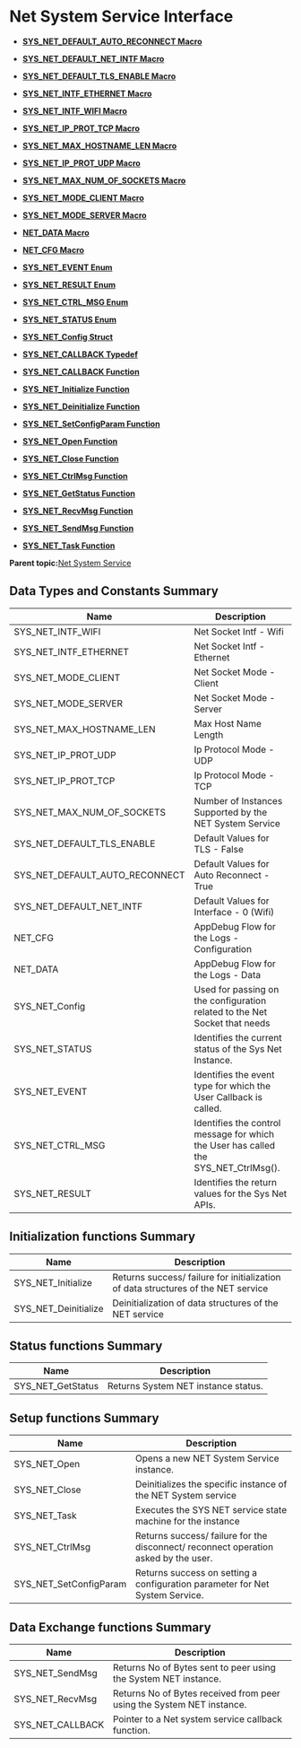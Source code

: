 # Net System Service Interface

-   **[SYS\_NET\_DEFAULT\_AUTO\_RECONNECT Macro](GUID-9F5B3013-33E1-4917-920A-F0F8FD1D704E.md)**  

-   **[SYS\_NET\_DEFAULT\_NET\_INTF Macro](GUID-AFAB4E7D-CACF-4851-B9F6-B963450DB193.md)**  

-   **[SYS\_NET\_DEFAULT\_TLS\_ENABLE Macro](GUID-E5040CD9-28E3-4862-8A70-81C548C31901.md)**  

-   **[SYS\_NET\_INTF\_ETHERNET Macro](GUID-CBCB9481-CA72-4E90-A4FE-6243DAB9057B.md)**  

-   **[SYS\_NET\_INTF\_WIFI Macro](GUID-E8248C48-3802-4362-A1F6-80CD79C20956.md)**  

-   **[SYS\_NET\_IP\_PROT\_TCP Macro](GUID-34AA46D6-A6BB-459C-95C5-4D4C733D21AC.md)**  

-   **[SYS\_NET\_MAX\_HOSTNAME\_LEN Macro](GUID-560DA0FB-8CF0-4EAB-A5D4-7641AE5FFBF3.md)**  

-   **[SYS\_NET\_IP\_PROT\_UDP Macro](GUID-87D2FD77-3A00-47BA-9CCD-8FB708F03EA4.md)**  

-   **[SYS\_NET\_MAX\_NUM\_OF\_SOCKETS Macro](GUID-BE525C46-F3B6-45A6-AFB0-BB23EFAB4208.md)**  

-   **[SYS\_NET\_MODE\_CLIENT Macro](GUID-7EA384CB-36B6-4064-AC58-CC582F611968.md)**  

-   **[SYS\_NET\_MODE\_SERVER Macro](GUID-21594EF4-8CE1-4BFA-B2C3-CA15EF80D761.md)**  

-   **[NET\_DATA Macro](GUID-D2624727-1BC0-4511-BB6C-35D027018A24.md)**  

-   **[NET\_CFG Macro](GUID-2D68F47B-8E2E-4F12-B126-AB828481897D.md)**  

-   **[SYS\_NET\_EVENT Enum](GUID-D3EC049D-63E2-4FC1-8A1A-7A4323878851.md)**  

-   **[SYS\_NET\_RESULT Enum](GUID-26537238-7459-436C-88BF-A506A0EC46B0.md)**  

-   **[SYS\_NET\_CTRL\_MSG Enum](GUID-007A2A1C-CCE4-44C0-A735-2591D764708D.md)**  

-   **[SYS\_NET\_STATUS Enum](GUID-30A62A7C-8781-4779-A4F3-F1D5BC265D51.md)**  

-   **[SYS\_NET\_Config Struct](GUID-77D07DB9-DDA3-416C-B107-9B5789336162.md)**  

-   **[SYS\_NET\_CALLBACK Typedef](GUID-6D0974F9-BDE5-4905-BC62-CFA6733A675A.md)**  

-   **[SYS\_NET\_CALLBACK Function](GUID-95DB52B3-F70E-435B-96C6-96BB819004F7.md)**  

-   **[SYS\_NET\_Initialize Function](GUID-2C74519E-9B7A-45F9-B042-119754809978.md)**  

-   **[SYS\_NET\_Deinitialize Function](GUID-DF9EDA3A-3278-4F8C-9FF8-F392E49360DE.md)**  

-   **[SYS\_NET\_SetConfigParam Function](GUID-1910387B-8C3A-4408-9D3D-7ABDC2A90E99.md)**  

-   **[SYS\_NET\_Open Function](GUID-9B0C8D64-9CC9-41EB-A114-321B1DECE901.md)**  

-   **[SYS\_NET\_Close Function](GUID-16745EB6-5053-46F3-A8B2-3A1EEEB70BCA.md)**  

-   **[SYS\_NET\_CtrlMsg Function](GUID-2A33E6A9-B6CC-42BC-AD7D-EDE218C1AD45.md)**  

-   **[SYS\_NET\_GetStatus Function](GUID-20880B8D-6815-43DC-BCC6-8C29E1C1AE5A.md)**  

-   **[SYS\_NET\_RecvMsg Function](GUID-CD8600B6-BDA0-4A35-AB3D-BF74C4540A2B.md)**  

-   **[SYS\_NET\_SendMsg Function](GUID-F55CC6FB-EF86-4353-9A2F-C56DD3EA2ED2.md)**  

-   **[SYS\_NET\_Task Function](GUID-335E6EC1-1976-4BDE-BC58-99C64AA570D2.md)**  


**Parent topic:**[Net System Service](GUID-F15AF9B8-740F-41C4-BFC2-850D793F858B.md)

## Data Types and Constants Summary

|Name|Description|
|----|-----------|
|SYS\_NET\_INTF\_WIFI|Net Socket Intf - Wifi|
|SYS\_NET\_INTF\_ETHERNET|Net Socket Intf - Ethernet|
|SYS\_NET\_MODE\_CLIENT|Net Socket Mode - Client|
|SYS\_NET\_MODE\_SERVER|Net Socket Mode - Server|
|SYS\_NET\_MAX\_HOSTNAME\_LEN|Max Host Name Length|
|SYS\_NET\_IP\_PROT\_UDP|Ip Protocol Mode - UDP|
|SYS\_NET\_IP\_PROT\_TCP|Ip Protocol Mode - TCP|
|SYS\_NET\_MAX\_NUM\_OF\_SOCKETS|Number of Instances Supported by the NET System Service|
|SYS\_NET\_DEFAULT\_TLS\_ENABLE|Default Values for TLS - False|
|SYS\_NET\_DEFAULT\_AUTO\_RECONNECT|Default Values for Auto Reconnect - True|
|SYS\_NET\_DEFAULT\_NET\_INTF|Default Values for Interface - 0 \(Wifi\)|
|NET\_CFG|AppDebug Flow for the Logs - Configuration|
|NET\_DATA|AppDebug Flow for the Logs - Data|
|SYS\_NET\_Config|Used for passing on the configuration related to the Net Socket that needs|
|SYS\_NET\_STATUS|Identifies the current status of the Sys Net Instance.|
|SYS\_NET\_EVENT|Identifies the event type for which the User Callback is called.|
|SYS\_NET\_CTRL\_MSG|Identifies the control message for which the User has called the SYS\_NET\_CtrlMsg\(\).|
|SYS\_NET\_RESULT|Identifies the return values for the Sys Net APIs.|

## Initialization functions Summary

|Name|Description|
|----|-----------|
|SYS\_NET\_Initialize|Returns success/ failure for initialization of data structures of the NET service|
|SYS\_NET\_Deinitialize|Deinitialization of data structures of the NET service|

## Status functions Summary

|Name|Description|
|----|-----------|
|SYS\_NET\_GetStatus|Returns System NET instance status.|

## Setup functions Summary

|Name|Description|
|----|-----------|
|SYS\_NET\_Open|Opens a new NET System Service instance.|
|SYS\_NET\_Close|Deinitializes the specific instance of the NET System service|
|SYS\_NET\_Task|Executes the SYS NET service state machine for the instance|
|SYS\_NET\_CtrlMsg|Returns success/ failure for the disconnect/ reconnect operation asked by the user.|
|SYS\_NET\_SetConfigParam|Returns success on setting a configuration parameter for Net System Service.|

## Data Exchange functions Summary

|Name|Description|
|----|-----------|
|SYS\_NET\_SendMsg|Returns No of Bytes sent to peer using the System NET instance.|
|SYS\_NET\_RecvMsg|Returns No of Bytes received from peer using the System NET instance.|
|SYS\_NET\_CALLBACK|Pointer to a Net system service callback function.|

